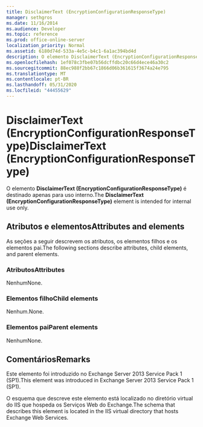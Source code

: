 ```yaml
---
title: DisclaimerText (EncryptionConfigurationResponseType)
manager: sethgros
ms.date: 11/16/2014
ms.audience: Developer
ms.topic: reference
ms.prod: office-online-server
localization_priority: Normal
ms.assetid: 6180d74d-533a-4e5c-b4c1-6a1ac394bd4d
description: O elemento DisclaimerText (EncryptionConfigurationResponseType) é destinado apenas para uso interno.
ms.openlocfilehash: 1ef078c3fbe07b56dcffdbc20c66d4ece46a30c2
ms.sourcegitcommit: 88ec988f2bb67c1866d06b361615f3674a24e795
ms.translationtype: MT
ms.contentlocale: pt-BR
ms.lasthandoff: 05/31/2020
ms.locfileid: "44455629"
---
```

# <a name="disclaimertext-encryptionconfigurationresponsetype"></a><span data-ttu-id="ec6ae-103">DisclaimerText (EncryptionConfigurationResponseType)</span><span class="sxs-lookup"><span data-stu-id="ec6ae-103">DisclaimerText (EncryptionConfigurationResponseType)</span></span>

<span data-ttu-id="ec6ae-104">O elemento **DisclaimerText (EncryptionConfigurationResponseType)** é destinado apenas para uso interno.</span><span class="sxs-lookup"><span data-stu-id="ec6ae-104">The **DisclaimerText (EncryptionConfigurationResponseType)** element is intended for internal use only.</span></span> 

## <a name="attributes-and-elements"></a><span data-ttu-id="ec6ae-105">Atributos e elementos</span><span class="sxs-lookup"><span data-stu-id="ec6ae-105">Attributes and elements</span></span>

<span data-ttu-id="ec6ae-106">As seções a seguir descrevem os atributos, os elementos filhos e os elementos pai.</span><span class="sxs-lookup"><span data-stu-id="ec6ae-106">The following sections describe attributes, child elements, and parent elements.</span></span>
  
### <a name="attributes"></a><span data-ttu-id="ec6ae-107">Atributos</span><span class="sxs-lookup"><span data-stu-id="ec6ae-107">Attributes</span></span>

<span data-ttu-id="ec6ae-108">Nenhum</span><span class="sxs-lookup"><span data-stu-id="ec6ae-108">None.</span></span>
  
### <a name="child-elements"></a><span data-ttu-id="ec6ae-109">Elementos filho</span><span class="sxs-lookup"><span data-stu-id="ec6ae-109">Child elements</span></span>

<span data-ttu-id="ec6ae-110">Nenhum.</span><span class="sxs-lookup"><span data-stu-id="ec6ae-110">None.</span></span>
  
### <a name="parent-elements"></a><span data-ttu-id="ec6ae-111">Elementos pai</span><span class="sxs-lookup"><span data-stu-id="ec6ae-111">Parent elements</span></span>

<span data-ttu-id="ec6ae-112">Nenhum</span><span class="sxs-lookup"><span data-stu-id="ec6ae-112">None.</span></span>
  
## <a name="remarks"></a><span data-ttu-id="ec6ae-113">Comentários</span><span class="sxs-lookup"><span data-stu-id="ec6ae-113">Remarks</span></span>

<span data-ttu-id="ec6ae-114">Este elemento foi introduzido no Exchange Server 2013 Service Pack 1 (SP1).</span><span class="sxs-lookup"><span data-stu-id="ec6ae-114">This element was introduced in Exchange Server 2013 Service Pack 1 (SP1).</span></span>
  
<span data-ttu-id="ec6ae-115">O esquema que descreve este elemento está localizado no diretório virtual do IIS que hospeda os Serviços Web do Exchange.</span><span class="sxs-lookup"><span data-stu-id="ec6ae-115">The schema that describes this element is located in the IIS virtual directory that hosts Exchange Web Services.</span></span>
  

